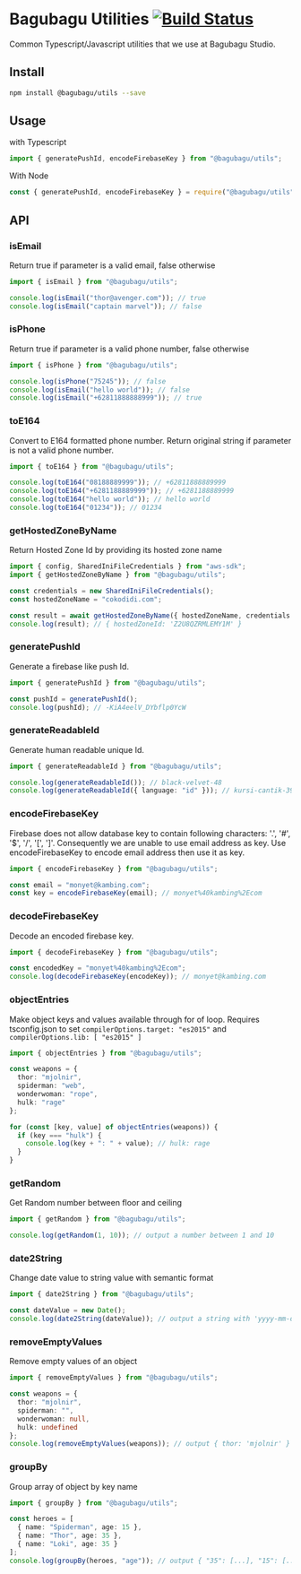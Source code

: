 # Bagubagu Utilities [![Build Status](https://travis-ci.org/bagubagu/utils.svg?branch=master)](https://travis-ci.org/bagubagu/utils)

Common Typescript/Javascript utilities that we use at Bagubagu Studio.

## Install

```bash
npm install @bagubagu/utils --save
```

## Usage

with Typescript

```ts
import { generatePushId, encodeFirebaseKey } from "@bagubagu/utils";
```

With Node

```js
const { generatePushId, encodeFirebaseKey } = require("@bagubagu/utils");
```

## API

### isEmail

Return true if parameter is a valid email, false otherwise

```typescript
import { isEmail } from "@bagubagu/utils";

console.log(isEmail("thor@avenger.com")); // true
console.log(isEmail("captain marvel")); // false
```

### isPhone

Return true if parameter is a valid phone number, false otherwise

```typescript
import { isPhone } from "@bagubagu/utils";

console.log(isPhone("75245")); // false
console.log(isEmail("hello world")); // false
console.log(isEmail("+62811888888999")); // true
```

### toE164

Convert to E164 formatted phone number. Return original string if parameter
is not a valid phone number.

```typescript
import { toE164 } from "@bagubagu/utils";

console.log(toE164("08188889999")); // +62811888889999
console.log(toE164("+6281188889999")); // +6281188889999
console.log(toE164("hello world")); // hello world
console.log(toE164("01234")); // 01234
```

### getHostedZoneByName

Return Hosted Zone Id by providing its hosted zone name

```ts
import { config, SharedIniFileCredentials } from "aws-sdk";
import { getHostedZoneByName } from "@bagubagu/utils";

const credentials = new SharedIniFileCredentials();
const hostedZoneName = "cokodidi.com";

const result = await getHostedZoneByName({ hostedZoneName, credentials });
console.log(result); // { hostedZoneId: 'Z2U8QZRMLEMY1M' }
```

### generatePushId

Generate a firebase like push Id.

```ts
import { generatePushId } from "@bagubagu/utils";

const pushId = generatePushId();
console.log(pushId); // -KiA4eelV_DYbflp0YcW
```

### generateReadableId

Generate human readable unique Id.

```ts
import { generateReadableId } from "@bagubagu/utils";

console.log(generateReadableId()); // black-velvet-48
console.log(generateReadableId({ language: "id" })); // kursi-cantik-39
```

### encodeFirebaseKey

Firebase does not allow database key to contain following characters: '.', '#', '\$', '/', '[', ']'.
Consequently we are unable to use email address as key. Use encodeFirebaseKey to
encode email address then use it as key.

```ts
import { encodeFirebaseKey } from "@bagubagu/utils";

const email = "monyet@kambing.com";
const key = encodeFirebaseKey(email); // monyet%40kambing%2Ecom
```

### decodeFirebaseKey

Decode an encoded firebase key.

```ts
import { decodeFirebaseKey } from "@bagubagu/utils";

const encodedKey = "monyet%40kambing%2Ecom";
console.log(decodeFirebaseKey(encodeKey)); // monyet@kambing.com
```

### objectEntries

Make object keys and values available through for of loop.
Requires tsconfig.json to set
`compilerOptions.target: "es2015"` and `compilerOptions.lib: [ "es2015" ]`

```ts
import { objectEntries } from "@bagubagu/utils";

const weapons = {
  thor: "mjolnir",
  spiderman: "web",
  wonderwoman: "rope",
  hulk: "rage"
};

for (const [key, value] of objectEntries(weapons)) {
  if (key === "hulk") {
    console.log(key + ": " + value); // hulk: rage
  }
}
```

### getRandom

Get Random number between floor and ceiling

```ts
import { getRandom } from "@bagubagu/utils";

console.log(getRandom(1, 10)); // output a number between 1 and 10
```

### date2String

Change date value to string value with semantic format

```ts
import { date2String } from "@bagubagu/utils";

const dateValue = new Date();
console.log(date2String(dateValue)); // output a string with 'yyyy-mm-dd' format
```

### removeEmptyValues

Remove empty values of an object

```typescript
import { removeEmptyValues } from "@bagubagu/utils";

const weapons = {
  thor: "mjolnir",
  spiderman: "",
  wonderwoman: null,
  hulk: undefined
};
console.log(removeEmptyValues(weapons)); // output { thor: 'mjolnir' }
```

### groupBy

Group array of object by key name

```typescript
import { groupBy } from "@bagubagu/utils";

const heroes = [
  { name: "Spiderman", age: 15 },
  { name: "Thor", age: 35 },
  { name: "Loki", age: 35 }
];
console.log(groupBy(heroes, "age")); // output { "35": [...], "15": [...] }
```
